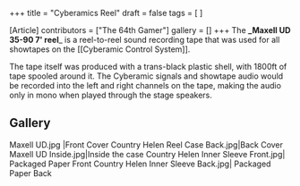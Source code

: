 +++
title = "Cyberamics Reel"
draft = false
tags = [ ]

[Article]
contributors = ["The 64th Gamer"]
gallery = []
+++
The **_Maxell UD 35-90 7' reel**_ is a reel-to-reel sound recording tape that was used for all showtapes on the [[Cyberamic Control System]]. 

The tape itself was produced with a trans-black plastic shell, with 1800ft of tape spooled around it. The Cyberamic signals and showtape audio would be recorded into the left and right channels on the tape, making the audio only in mono when played through the stage speakers.

##  Gallery ## 
<gallery>
Maxell UD.jpg |Front Cover
Country Helen Reel Case Back.jpg|Back Cover
Maxell UD Inside.jpg|Inside the case
Country Helen Inner Sleeve Front.jpg| Packaged Paper Front
Country Helen Inner Sleeve Back.jpg| Packaged Paper Back
</gallery>